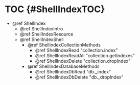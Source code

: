 TOC {#ShellIndexTOC}
====================

- @ref ShellIndex
  - @ref ShellIndexIntro
  - @ref ShellIndexResource
  - @ref ShellIndexShell
    - @ref ShellIndexCollectionMethods
      - @ref ShellIndexRead "collection.index"
      - @ref ShellIndexReadAll "collection.getIndexes"
      - @ref ShellIndexDelete "collection.dropIndex"
    - @ref ShellIndexDatabaseMethods
      - @ref ShellIndexDbRead "db._index"
      - @ref ShellIndexDbDelete "db._dropIndex"

